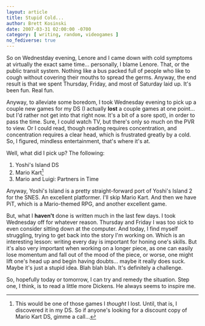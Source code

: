 ```yaml
---
layout: article
title: Stupid Cold...
author: Brett Kosinski
date: 2007-03-31 02:00:00 -0700
category: [ writing, random, videogames ]
no_fediverse: true
---
```


So on Wednestday evening, Lenore and I came down with cold symptoms at virtually the exact same time... personally, I blame Lenore.  That, or the public transit system.  Nothing like a bus packed full of people who like to cough without covering their mouths to spread the germs.  Anyway, the end result is that we spent Thursday, Friday, and most of Saturday laid up.  It's been fun.  Real fun.

Anyway, to alleviate some boredom, I took Wednesday evening to pick up a couple new games for my DS (I actually **lost** a couple games at one point... but I'd rather not get into that right now. It's a bit of a sore spot), in order to pass the time.  Sure, I could watch TV, but there's only so much on the PVR to view.  Or I could read, though reading requires concentration, and concentration requires a clear head, which is frustrated greatly by a cold.  So, I figured, mindless entertainment, that's where it's at.

Well, what did I pick up?  The following:

1. Yoshi's Island DS
2. Mario Kart[^1]
3. Mario and Luigi: Partners in Time

Anyway, Yoshi's Island is a pretty straight-forward port of Yoshi's Island 2 for the SNES.  An excellent platformer.  I'll skip Mario Kart.  And then we have PiT, which is a Mario-themed RPG, and another excellent game.

But, what I **haven't** done is written much in the last few days.  I took Wednesday off for whatever reason.  Thursday and Friday I was too sick to even consider sitting down at the computer.  And today, I find myself struggling, trying to get back into the story I'm working on.  Which is an interesting lesson:  writing every day is important for honing one's skills.  But it's also very important when working on a longer piece, as one can easily lose momentum and fall out of the mood of the piece, or worse, one might lift one's head up and begin having doubts... maybe it really does suck.  Maybe it's just a stupid idea.  Blah blah blah.  It's definitely a challenge.

So, hopefully today or tomorrow, I can try and remedy the situation.  Step one, I think, is to read a little more Dickens.  He always seems to inspire me.

[^1]: This would be one of those games I *thought* I lost.  Until, that is, I discovered it in my DS. So if anyone's looking for a discount copy of Mario Kart DS, gimme a call...
